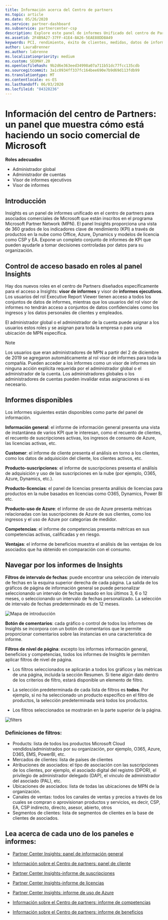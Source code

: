 ```yaml
---
title: Información acerca del Centro de partners
ms.topic: article
ms.date: 05/26/2020
ms.service: partner-dashboard
ms.subservice: partnercenter-csp
description: Explore este panel de informes Unificado del centro de Partners. Vea cómo está haciendo en los KPI para ventas e implementación, el desarrollo de clientes, etc.
ms.assetid: 2F4B9A27-37FF-41E4-8A26-5EAE88DD8A49
keywords: PCI, rendimiento, éxito de clientes, medidas, datos de informes
author: LauraBrenner
ms.author: labrenne
ms.localizationpriority: medium
ms.custom: SEOMAY.20
ms.openlocfilehash: 9b2d6e363eed34998a07a711b51dc77fcc135cdb
ms.sourcegitcommit: 3a1c0934ff337fc164bee690e7b9d69d113fdb99
ms.translationtype: MT
ms.contentlocale: es-ES
ms.lasthandoff: 06/03/2020
ms.locfileid: "84328236"
---
```

# <a name="partner-center-insights---a-dashboard-that-shows-how-a-microsoft-commercial-partner-is-doing"></a>Información del centro de Partners: un panel que muestra cómo está haciendo un socio comercial de Microsoft

**Roles adecuados**
- Administrador global
- Administrador de cuentas
- Visor de informes ejecutivos
- Visor de informes

## <a name="introduction"></a>Introducción

Insights es un panel de informes unificado en el centro de partners para asociados comerciales de Microsoft que están inscritos en el programa Microsoft Partner Network (MPN). El panel Insights proporciona una vista de 360 grados de los indicadores clave de rendimiento (KPI) a través de productos en la nube como Office, Azure, Dynamics y modelos de licencia como CSP y EA. Expone un completo conjunto de informes de KPI que pueden ayudarle a tomar decisiones controladas por datos para su organización. 

## <a name="role-based-access-control-to-the-insights-dashboard"></a>Control de acceso basado en roles al panel Insights

Hay dos nuevos roles en el centro de Partners diseñados específicamente para el acceso a Insights: **visor de informes** y visor de **informes ejecutivos**. Los usuarios del rol Executive Report Viewer tienen acceso a todos los conjuntos de datos de informes, mientras que los usuarios del rol visor de informes no tendrán acceso a conjuntos de datos confidenciales como los ingresos y los datos personales de clientes y empleados. 

El administrador global o el administrador de la cuenta puede asignar a los usuarios estos roles y se asignan para toda la empresa o para una ubicación de MPN específica.  

>[!Note] 
>Los usuarios que eran administradores de MPN a partir del 2 de diciembre de 2019 se agregaron automáticamente al rol visor de informes para toda la compañía. Pueden acceder a los informes como un visor de informes sin ninguna acción explícita requerida por el administrador global o el administrador de la cuenta. Los administradores globales o los administradores de cuentas pueden invalidar estas asignaciones si es necesario. 

## <a name="reports-available"></a>Informes disponibles

Los informes siguientes están disponibles como parte del panel de información.

**Información general**: el informe de información general presenta una vista de instantánea de varios KPI que le interesan, como el recuento de clientes, el recuento de suscripciones activas, los ingresos de consumo de Azure, las licencias activas, etc.

**Customer**: el informe de cliente presenta el análisis en torno a los clientes, como los datos de adquisición del cliente, los clientes activos, etc.

**Producto-suscripciones**: el informe de suscripciones presenta el análisis de adquisición y uso de las suscripciones en la nube (por ejemplo, O365, Azure, Dynamics, etc.).

**Producto-licencias**: el panel de licencias presenta análisis de licencias para productos en la nube basados en licencias como O365, Dynamics, Power BI etc.

**Producto-uso de Azure**: el informe de uso de Azure presenta métricas relacionadas con las suscripciones de Azure de sus clientes, como los ingresos y el uso de Azure por categorías de medidor.

**Competencias**: el informe de competencias presenta métricas en sus competencias activas, calificadas y en riesgo.

**Ventajas**: el informe de beneficios muestra el análisis de las ventajas de los asociados que ha obtenido en comparación con el consumo.

## <a name="navigating-the-insights-reports"></a>Navegar por los informes de Insights

**Filtros de intervalo de fechas**: puede encontrar una selección de intervalo de fechas en la esquina superior derecha de cada página. La salida de los gráficos de página de información general se puede personalizar seleccionando un intervalo de fechas basado en los últimos 3, 6 o 12 meses, o seleccionando un intervalo de fechas personalizado. La selección de intervalo de fechas predeterminado es de 12 meses. 

![Mapa de introducción](images/pci/intro1.png)

**Botón de comentarios**: cada gráfico o control de todos los informes de Insights se incorpora con un botón de comentarios que le permite proporcionar comentarios sobre las instancias en una característica de informe. 

 
**Filtros de nivel de página**: excepto los informes información general, beneficios y competencias, todos los informes de Insights le permiten aplicar filtros de nivel de página. 

- Los filtros seleccionados se aplicarán a todos los gráficos y las métricas de una página, incluida la sección Resumen. Si tiene algún dato dentro de los criterios de filtro, estará disponible un elemento de filtro. 

- La selección predeterminada de cada lista de filtros es **todos**. Por ejemplo, si no ha seleccionado un producto específico en el filtro de productos, la selección predeterminada será todos los productos.

- Los filtros seleccionados se mostrarán en la parte superior de la página. 

![filters](images/pci/filters.png)

### <a name="filters-definitions"></a>Definiciones de filtros:

- Products: lista de todos los productos Microsoft Cloud vendidos/administrados por su organización, por ejemplo, O365, Azure, D365, EMS, PowerBI, etc.
- Mercados de clientes: lista de países de clientes
- Atribuciones de asociados: el tipo de asociación con las suscripciones de los clientes, por ejemplo, el asociado digital del registro (DPOR), el privilegio de administrador delegado (DAP), el vínculo de administrador del asociado (PAL), etc. 
- Ubicaciones de asociados: lista de todas las ubicaciones de MPN de la organización.
- Canales de ventas: todos los canales de ventas y precios a través de los cuales se compran o aprovisionan productos y servicios, es decir, CSP, EA, CSP indirecto, directo, asesor, abierto, otros
- Segmentos de clientes: lista de segmentos de clientes en la base de clientes de asociados.

## <a name="read-about-each-of-the-dashboards-and-reports"></a>Lea acerca de cada uno de los paneles e informes:

- [Partner Center Insights: panel de información general](pci-overview-report.md)

- [Información sobre el Centro de partners: panel de cliente](pci-customer-report.md)

- [Partner Center Insights-informe de suscripciones](pci-product-subscriptions-report.md)

- [Partner Center Insights-informe de licencias](pci-product-licenses-report.md)

- [Partner Center Insights: informe de uso de Azure](pci-azure-usage-report.md)

- [Información sobre el Centro de partners: informe de competencias](pci-competencies-report.md)

- [Información sobre el Centro de partners: informe de beneficios](pci-benefits-report.md)
